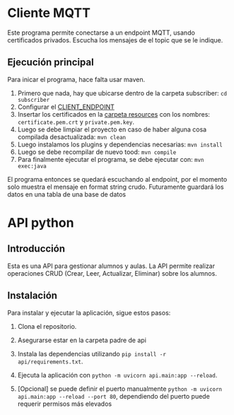 # Cliente MQTT

Este programa permite conectarse a un endpoint MQTT, usando certificados privados. Escucha los mensajes de el topic que se le indique.

## Ejecución principal

Para inicar el programa, hace falta usar maven.

 1. Primero que nada, hay que ubicarse dentro de la carpeta subscriber: `cd subscriber`
 2. Configurar el [CLIENT_ENDPOINT](./subscriber/src/main/java/iticbcn/subscriber/Main.java)
 3. Insertar los certificados en la [carpeta resources](./subscriber/src/main/resources/) con los nombres:
  `certificate.pem.crt` y `private.pem.key`.
 4. Luego se debe limpiar el proyecto en caso de haber alguna cosa compilada desactualizada: `mvn clean`
 5. Luego instalamos los plugins y dependencias necesarias: `mvn install`
 6. Luego se debe recompilar de nuevo tood: `mvn compile`
 7. Para finalmente ejecutar el programa, se debe ejecutar con: `mvn exec:java`

El programa entonces se quedará escuchando al endpoint, por el momento solo muestra el mensaje en format string crudo.
Futuramente guardará los datos en una tabla de una base de datos

# API python

## Introducción

Esta es una API para gestionar alumnos y aulas. La API permite realizar operaciones CRUD (Crear, Leer, Actualizar, Eliminar) sobre los alumnos.

## Instalación

Para instalar y ejecutar la aplicación, sigue estos pasos:

1. Clona el repositorio.
2. Asegurarse estar en la carpeta padre de api
3. Instala las dependencias utilizando `pip install -r api/requirements.txt`.
4. Ejecuta la aplicación con `python -m uvicorn api.main:app --reload`.

5. [Opcional] se puede definir el puerto manualmente `python -m uvicorn api.main:app --reload --port 80`, dependiendo del puerto puede requerir permisos más elevados

